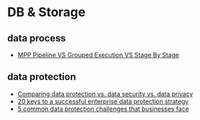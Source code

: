 # DB & Storage

## data process

- [MPP Pipeline VS Grouped Execution VS Stage By Stage](https://mp.weixin.qq.com/s/xTlYVjyy0fRK0Yye1Q26cA)


## data protection

- [Comparing data protection vs. data security vs. data privacy](https://www.techtarget.com/searchdatabackup/tip/Comparing-data-protection-vs-data-security-vs-data-privacy)
- [20 keys to a successful enterprise data protection strategy](https://www.techtarget.com/searchdatabackup/tip/20-keys-to-a-successful-enterprise-data-protection-strategy)
- [5 common data protection challenges that businesses face](https://www.techtarget.com/searchdatabackup/tip/5-common-data-protection-challenges-that-businesses-face)